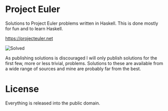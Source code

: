 Project Euler
=============

Solutions to Project Euler problems written in Haskell.
This is done mostly for fun and to learn Haskell.

<https://projecteuler.net>

![Solved](https://projecteuler.net/profile/jhnesk.png)

As publishing solutions is discouraged I will only publish solutions
for the first few, more or less trivial, problems. Solutions to these
are available from a wide range of sources and mine are probably far
from the best.

License
=======

Everything is released into the public domain.
